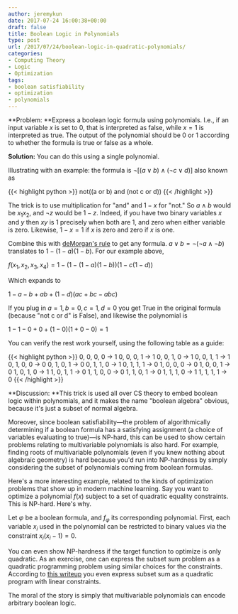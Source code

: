 ```yaml
---
author: jeremykun
date: 2017-07-24 16:00:38+00:00
draft: false
title: Boolean Logic in Polynomials
type: post
url: /2017/07/24/boolean-logic-in-quadratic-polynomials/
categories:
- Computing Theory
- Logic
- Optimization
tags:
- boolean satisfiability
- optimization
- polynomials
---
```


**Problem: **Express a boolean logic formula using polynomials. I.e., if an input variable $x$ is set to $0$, that is interpreted as false, while $x=1$ is interpreted as true. The output of the polynomial should be 0 or 1 according to whether the formula is true or false as a whole.

**Solution:** You can do this using a single polynomial.

Illustrating with an example: the formula is $\neg[(a \vee b) \wedge (\neg c \vee d)]$ also known as

{{< highlight python >}}
not((a or b) and (not c or d))
{{< /highlight >}}

The trick is to use multiplication for "and" and $1-x$ for "not." So $a \wedge b$ would be $x_1 x_2$, and $\neg z$ would be $1-z$. Indeed, if you have two binary variables $x$ and $y$ then $xy$ is 1 precisely when both are 1, and zero when either variable is zero. Likewise, $1-x = 1$ if $x$ is zero and zero if $x$ is one.

Combine this with [deMorgan's rule](https://en.wikipedia.org/wiki/De_Morgan%27s_laws) to get any formula. $a \vee b = \neg(\neg a \wedge \neg b)$ translates to $1 - (1-a)(1-b)$. For our example above,


$\displaystyle f(x_1, x_2, x_3, x_4) = 1 - (1 - (1-a)(1-b))(1 - c(1-d))$




Which expands to




$\displaystyle 1 - a - b + ab + (1-d)(ac + bc - abc)$




If you plug in $a = 1, b = 0, c = 1, d = 0$ you get True in the original formula (because "not c or d" is False), and likewise the polynomial is




$\displaystyle 1 - 1 - 0 + 0 + (1-0)(1 + 0 - 0) = 1$




You can verify the rest work yourself, using the following table as a guide:


{{< highlight python >}}
0, 0, 0, 0 -> 1
0, 0, 0, 1 -> 1
0, 0, 1, 0 -> 1
0, 0, 1, 1 -> 1
0, 1, 0, 0 -> 0
0, 1, 0, 1 -> 0
0, 1, 1, 0 -> 1
0, 1, 1, 1 -> 0
1, 0, 0, 0 -> 0
1, 0, 0, 1 -> 0
1, 0, 1, 0 -> 1
1, 0, 1, 1 -> 0
1, 1, 0, 0 -> 0
1, 1, 0, 1 -> 0
1, 1, 1, 0 -> 1
1, 1, 1, 1 -> 0
{{< /highlight >}}

**Discussion: **This trick is used all over CS theory to embed boolean logic within polynomials, and it makes the name "boolean algebra" obvious, because it's just a subset of normal algebra.

Moreover, since boolean satisfiability—the problem of algorithmically determining if a boolean formula has a satisfying assignment (a choice of variables evaluating to true)—is NP-hard, this can be used to show certain problems relating to multivariable polynomials is also hard. For example, finding roots of multivariable polynomials (even if you knew nothing about algebraic geometry) is hard because you'd run into NP-hardness by simply considering the subset of polynomials coming from boolean formulas.

Here's a more interesting example, related to the kinds of optimization problems that show up in modern machine learning. Say you want to optimize a polynomial $f(x)$ subject to a set of quadratic equality constraints. This is NP-hard. Here's why.

Let $\varphi$ be a boolean formula, and $f_\varphi$ its corresponding polynomial. First, each variable $x_i$ used in the polynomial can be restricted to binary values via the constraint $x_i(x_i - 1) = 0$.

You can even show NP-hardness if the target function to optimize is only quadratic. As an exercise, one can express the subset sum problem as a quadratic programming problem using similar choices for the constraints. According to [this writeup](http://www-personal.umich.edu/~murty/np.pdf) you even express subset sum as a quadratic program with linear constraints.

The moral of the story is simply that multivariable polynomials can encode arbitrary boolean logic.
